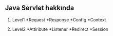 ## Java Servlet hakkında 

1. Level1
*Request
*Response
*Config
*Context

2. Level2
*Attiribute
*Listener
*Redirect
*Session


	
